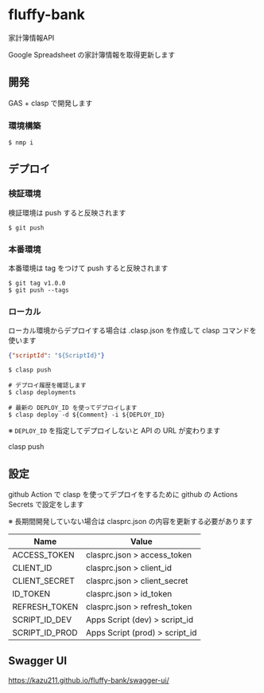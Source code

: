 # fluffy-bank

家計簿情報API

Google Spreadsheet の家計簿情報を取得更新します

## 開発

GAS + clasp で開発します

### 環境構築

```console
$ nmp i
```

## デプロイ

### 検証環境

検証環境は push すると反映されます

```console
$ git push
```

### 本番環境

本番環境は tag をつけて push すると反映されます

```console
$ git tag v1.0.0
$ git push --tags
```

### ローカル

ローカル環境からデプロイする場合は .clasp.json を作成して clasp コマンドを使います

```json
{"scriptId": "${ScriptId}"}
```

```console
$ clasp push

# デプロイ履歴を確認します
$ clasp deployments

# 最新の DEPLOY_ID を使ってデプロイします
$ clasp deploy -d ${Comment} -i ${DEPLOY_ID}
```

※ `DEPLOY_ID` を指定してデプロイしないと API の URL が変わります

clasp push

## 設定

github Action で clasp を使ってデプロイをするために github の Actions Secrets で設定をします

※ 長期間開発していない場合は clasprc.json の内容を更新する必要があります

| Name           | Value                          |
|----------------|--------------------------------|
| ACCESS_TOKEN   | clasprc.json > access_token    |
| CLIENT_ID      | clasprc.json > client_id       |
| CLIENT_SECRET  | clasprc.json > client_secret   |
| ID_TOKEN       | clasprc.json > id_token        |
| REFRESH_TOKEN  | clasprc.json > refresh_token   |
| SCRIPT_ID_DEV  | Apps Script (dev) > script_id  |
| SCRIPT_ID_PROD | Apps Script (prod) > script_id |

## Swagger UI

https://kazu211.github.io/fluffy-bank/swagger-ui/
